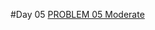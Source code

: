#Day 05
<a href="https://www.codingninjas.com/studio/problem-of-the-day?date=2024-02-06&difficulty=moderate">PROBLEM 05 Moderate</a>
